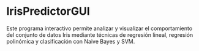 # IrisPredictorGUI
Este programa interactivo permite analizar y visualizar el comportamiento del conjunto de datos Iris mediante técnicas de regresión lineal, regresión polinómica y clasificación con Naive Bayes y SVM.
